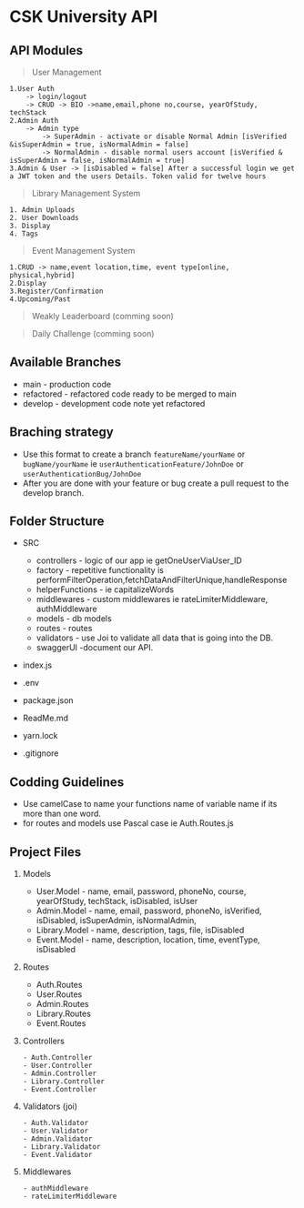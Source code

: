 # CSK University API

## API Modules

> User Management

    1.User Auth
        -> login/logout
        -> CRUD -> BIO ->name,email,phone no,course, yearOfStudy, techStack
    2.Admin Auth
        -> Admin type
            -> SuperAdmin - activate or disable Normal Admin [isVerified &isSuperAdmin = true, isNormalAdmin = false]
            -> NormalAdmin - disable normal users account [isVerified & isSuperAdmin = false, isNormalAdmin = true]
    3.Admin & User -> [isDisabled = false] After a successful login we get a JWT token and the users Details. Token valid for twelve hours

> Library Management System

    1. Admin Uploads
    2. User Downloads
    3. Display
    4. Tags

> Event Management System

    1.CRUD -> name,event location,time, event type[online, physical,hybrid]
    2.Display
    3.Register/Confirmation
    4.Upcoming/Past

> Weakly Leaderboard (comming soon)

> Daily Challenge (comming soon)

## Available Branches

- main - production code
- refactored - refactored code ready to be merged to main
- develop - development code note yet refactored

## Braching strategy

- Use this format to create a branch `featureName/yourName` or `bugName/yourName` ie `userAuthenticationFeature/JohnDoe` or `userAuthenticationBug/JohnDoe`
- After you are done with your feature or bug create a pull request to the develop branch.

## Folder Structure

- SRC

  - controllers - logic of our app ie getOneUserViaUser_ID
  - factory - repetitive functionality is performFilterOperation,fetchDataAndFilterUnique,handleResponse
  - helperFunctions - ie capitalizeWords
  - middlewares - custom middlewares ie rateLimiterMiddleware, authMiddleware
  - models - db models
  - routes - routes
  - validators - use Joi to validate all data that is going into the DB.
  - swaggerUI -document our API.

- index.js
- .env
- package.json
- ReadMe.md
- yarn.lock
- .gitignore

## Codding Guidelines

- Use camelCase to name your functions name of variable name if its more than one word.
- for routes and models use Pascal case ie Auth.Routes.js

## Project Files

1.  Models

    - User.Model - name, email, password, phoneNo, course, yearOfStudy, techStack, isDisabled, isUser
    - Admin.Model - name, email, password, phoneNo, isVerified, isDisabled, isSuperAdmin, isNormalAdmin,
    - Library.Model - name, description, tags, file, isDisabled
    - Event.Model - name, description, location, time, eventType, isDisabled

2.  Routes

    - Auth.Routes
    - User.Routes
    - Admin.Routes
    - Library.Routes
    - Event.Routes

3.  Controllers

        - Auth.Controller
        - User.Controller
        - Admin.Controller
        - Library.Controller
        - Event.Controller

4.  Validators (joi)

        - Auth.Validator
        - User.Validator
        - Admin.Validator
        - Library.Validator
        - Event.Validator

5.  Middlewares

        - authMiddleware
        - rateLimiterMiddleware
